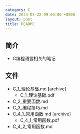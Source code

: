 ```yaml
---
category: C
date: 2024-05-22 09:00:00 +0800
layout: post
title: README
---
```

## 简介

+ C编程语言相关的笔记

## 文件

+ C_1_理论基础.md [archive]
  + C_1_理论基础.pdf
+ C_2_重要函数.md
+ C_3_编程技巧.md
+ C_4_1_常用函数.md [archive]
  + C_4_1_常用函数.pdf
+ C_4_2_常用函数.md